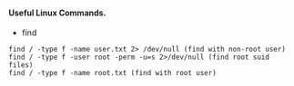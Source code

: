 #### Useful Linux Commands.

* find 
```
find / -type f -name user.txt 2> /dev/null (find with non-root user)
find / -type f -user root -perm -u=s 2>/dev/null (find root suid files)
find / -type f -name root.txt (find with root user)
```
